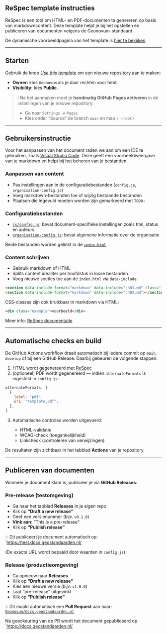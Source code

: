 ## ReSpec template instructies

ReSpec is een tool om HTML- en PDF-documenten te genereren op basis van markdowncontent. Deze template helpt je bij het opstellen en publiceren van documenten volgens de Geonovum-standaard.

De dynamische voorbeeldpagina van het template is [hier te bekijken](https://geonovum.github.io/NL-ReSpec-GN-template/).

---

## Starten

Gebruik de knop [*Use this template*](https://github.com/Geonovum/NL-ReSpec-template/generate?description=Geonovum+documenttemplate) om een nieuwe repository aan te maken:

* **Owner:** kies `Geonovum` als je daar rechten voor hebt.
* **Visibility:** kies **Public**.

> ℹ️ Na het aanmaken moet je **handmatig GitHub Pages activeren** in de instellingen van je nieuwe repository:
>
> * Ga naar `Settings` → `Pages`
> * Kies onder “Source” de branch `main` en map `/ (root)`

---

## Gebruikersinstructie

Voor het aanpassen van het document raden we aan om een IDE te gebruiken, zoals [Visual Studio Code](https://code.visualstudio.com/). Deze geeft een voorbeeldweergave van je markdown en helpt bij het beheren van je bestanden.

### Aanpassen van content

* Pas instellingen aan in de configuratiebestanden (`config.js`, `organisation-config.js`)
* Voeg markdown-bestanden toe of wijzig bestaande bestanden
* Plaatsen die ingevuld moeten worden zijn gemarkeerd met `TODO:`

### Configuratiebestanden

* [`js/config.js`](js/config.js): bevat document-specifieke instellingen zoals titel, status en auteurs
* [`organisation-config.js`](https://tools.geostandaarden.nl/respec/config/geonovum-config.js): bevat algemene informatie over de organisatie

Beide bestanden worden gelinkt in de [`index.html`](index.html)

### Content schrijven

* Gebruik markdown of HTML
* Splits content idealiter per hoofdstuk in losse bestanden
* Voeg nieuwe secties toe aan de `index.html` via `data-include`:

```html
<section data-include-format="markdown" data-include="ch01.md" class="informative"></section>
<section data-include-format="markdown" data-include="ch02.md"></section>
```

CSS-classes zijn ook bruikbaar in markdown via HTML:

```html
<div class="example">voorbeeld</div>
```

Meer info: [ReSpec documentatie](https://respec.org/docs/#css-classes)

---

## Automatische checks en build

De GitHub Actions workflow draait automatisch bij iedere commit op `main`, `develop` of bij een GitHub Release. Daarbij gebeuren de volgende stappen:

1. HTML wordt gegenereerd met [ReSpec](https://respec.org/)
2. (optioneel) PDF wordt gegenereerd — indien `alternateFormats` is ingesteld in `config.js`:

```js
alternateFormats: [
  {
    label: "pdf",
    uri: "template.pdf",
  },
]
```

3. Automatische controles worden uitgevoerd:

    * HTML-validatie
    * WCAG-check (toegankelijkheid)
    * Linkcheck (controleren van verwijzingen)

De resultaten zijn zichtbaar in het tabblad **Actions** van je repository.

---

## Publiceren van documenten

Wanneer je document klaar is, publiceer je via **GitHub Releases**:

### Pre-release (testomgeving)

* Ga naar het tabblad **Releases** in je eigen repo
* Klik op **“Draft a new release”**
* Geef een versienummer (bijv. `v0.1.0`)
* **Vink aan:** “This is a pre-release”
* Klik op **“Publish release”**

💡 Dit publiceert je document automatisch op:
`https://test.docs.geostandaarden.nl/

(De exacte URL wordt bepaald door waarden in `config.js`)

### Release (productieomgeving)

* Ga opnieuw naar **Releases**
* Klik op **“Draft a new release”**
* Kies een nieuwe versie (bijv. `v1.0.0`)
* Laat “pre-release” uitgevinkt
* Klik op **“Publish release”**

💡 Dit maakt automatisch een **Pull Request** aan naar:
[`Geonovum/docs.geostandaarden.nl`](https://github.com/Geonovum/docs.geostandaarden.nl/pulls)

Na goedkeuring van de PR wordt het document gepubliceerd op:
`https://docs.geostandaarden.nl/